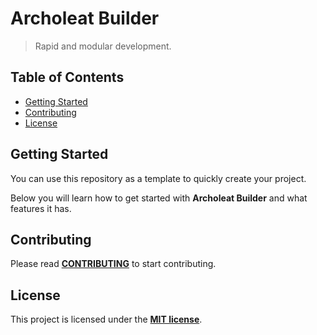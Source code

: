 # Archoleat Builder

> Rapid and modular development.

## Table of Contents

-   [Getting Started](#getting-started)
-   [Contributing](#contributing)
-   [License](#license)

## Getting Started

You can use this repository as a template to quickly create your project.

Below you will learn how to get started with **Archoleat Builder**
and what features it has.

## Contributing

Please read [**CONTRIBUTING**](https://github.com/archoleat/.github/blob/main/CONTRIBUTING.md)
to start contributing.

## License

This project is licensed under the [**MIT license**](LICENSE).
